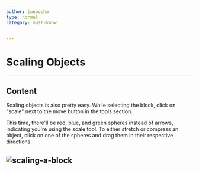 ```yaml
---
author: junoocha
type: normal
category: must-know


---
```


# Scaling Objects
---

## Content
Scaling objects is also pretty easy. While selecting the block, click on "scale" next to the move button in the tools section. 

This time, there'll be red, blue, and green spheres instead of arrows, indicating you're using the scale tool. To either stretch or compress an object, click on one of the spheres and drag them in their respective directions.

![scaling-a-block](https://img.enkipro.com/2f2fc02cde0974f5adfb0d5fc4d6bc21.png)
---


